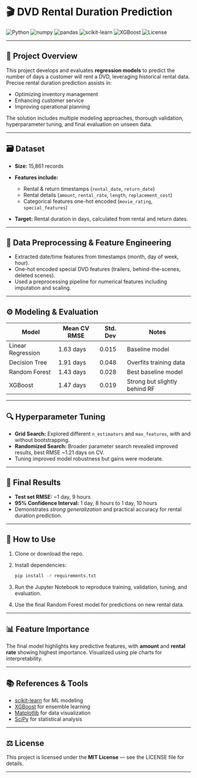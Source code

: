 # 🎬 DVD Rental Duration Prediction

![Python](https://img.shields.io/badge/Python-3.10-blue) 
![numpy](https://img.shields.io/badge/numpy-1.24.3-yellowgreen) 
![pandas](https://img.shields.io/badge/pandas-1.5.3-blueviolet) 
![scikit-learn](https://img.shields.io/badge/scikit--learn-1.2.2-green) 
![XGBoost](https://img.shields.io/badge/XGBoost-1.7.6-orange) 
![License](https://img.shields.io/badge/license-MIT-brightgreen)

---

## 📖 Project Overview

This project develops and evaluates **regression models** to predict the number of days a customer will rent a DVD, leveraging historical rental data. Precise rental duration prediction assists in:

* Optimizing inventory management
* Enhancing customer service
* Improving operational planning

The solution includes multiple modeling approaches, thorough validation, hyperparameter tuning, and final evaluation on unseen data.

---

## 🗃️ Dataset

* **Size:** 15,861 records
* **Features include:**

  * Rental & return timestamps (`rental_date`, `return_date`)
  * Rental details (`amount`, `rental_rate`, `length`, `replacement_cost`)
  * Categorical features one-hot encoded (`movie_rating`, `special_features`)
* **Target:** Rental duration in days, calculated from rental and return dates.

---

## 🔧 Data Preprocessing & Feature Engineering

* Extracted date/time features from timestamps (month, day of week, hour).
* One-hot encoded special DVD features (trailers, behind-the-scenes, deleted scenes).
* Used a preprocessing pipeline for numerical features including imputation and scaling.

---

## ⚙️ Modeling & Evaluation

| Model             | Mean CV RMSE | Std. Dev | Notes                         |
| ----------------- | ------------ | -------- | ----------------------------- |
| Linear Regression | 1.63 days    | 0.015    | Baseline model                |
| Decision Tree     | 1.91 days    | 0.048    | Overfits training data        |
| Random Forest     | 1.43 days    | 0.028    | Best baseline model           |
| XGBoost           | 1.47 days    | 0.019    | Strong but slightly behind RF |

---

## 🔍 Hyperparameter Tuning

* **Grid Search:** Explored different `n_estimators` and `max_features`, with and without bootstrapping.
* **Randomized Search:** Broader parameter search revealed improved results, best RMSE \~1.21 days on CV.
* Tuning improved model robustness but gains were moderate.

---

## 🎯 Final Results

* **Test set RMSE:** \~1 day, 9 hours
* **95% Confidence Interval:** 1 day, 8 hours to 1 day, 10 hours
* Demonstrates *strong generalization* and practical accuracy for rental duration prediction.

---

## 🚀 How to Use

1. Clone or download the repo.
2. Install dependencies:

   ```bash
   pip install -r requirements.txt
   ```
3. Run the Jupyter Notebook to reproduce training, validation, tuning, and evaluation.
4. Use the final Random Forest model for predictions on new rental data.

---

## 📊 Feature Importance

The final model highlights key predictive features, with **amount** and **rental rate** showing highest importance. Visualized using pie charts for interpretability.

---

## 📚 References & Tools

* [scikit-learn](https://scikit-learn.org/) for ML modeling
* [XGBoost](https://xgboost.readthedocs.io/) for ensemble learning
* [Matplotlib](https://matplotlib.org/) for data visualization
* [SciPy](https://scipy.org/) for statistical analysis

---

## ⚖️ License

This project is licensed under the **MIT License** — see the LICENSE file for details.

---

